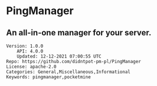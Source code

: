 # PingManager
## An all-in-one manager for your server.
```properties
Version: 1.0.0
    API: 4.0.0
    Updated: 12-12-2021 07:00:55 UTC
Repo: https://github.com/didntpot-pm-pl/PingManager
License: apache-2.0
Categories: General,Miscellaneous,Informational
Keywords: pingmanager,pocketmine
```